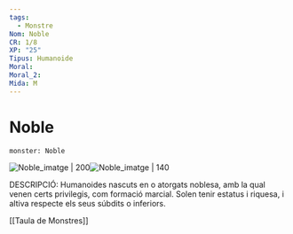 ```yaml
---
tags:
  - Monstre
Nom: Noble
CR: 1/8
XP: "25"
Tipus: Humanoide
Moral: 
Moral_2: 
Mida: M
---
```

# Noble

```statblock
monster: Noble
```

![Noble_imatge | 200](https://i.pinimg.com/originals/b0/9e/2a/b09e2a0c6bdb439f646ce02b01229b58.jpg)![Noble_imatge | 140](https://i.pinimg.com/564x/85/47/ac/8547ace4fa074190ff9e4933cb21008f.jpg)

DESCRIPCIÓ: 
Humanoides nascuts en o atorgats noblesa, amb la qual venen certs privilegis, com formació marcial. Solen tenir estatus i riquesa, i altiva respecte els seus súbdits o inferiors. 

[[Taula de Monstres]]